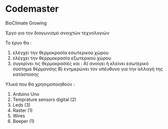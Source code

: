 # Codemaster
BioClimate Growing

Έργο για τον διαγωνισμό ανοιχτών τεχνολογιών

Το έργο θα :
1) ελέγχει την θερμοκρασία εσωτερικού χώρου
2) ελέγχει την θερρμοκρασία εξωτερικού χώρου
3) συγκρίνει τις θερμοκρασίες και :
     Α) ανοίγει ή κλείνει εσωτερικό σύστημα θέρμανσης 
     Β) ενημερώνει τον υπέυθυνο για την αλλαγή της κατάστασης
     
     
Υλικά που θα χρησιμοποιηθούν :
1) Arduino Uno
2) Temprature sensors digital (2)
3) Leds (3)
4) Raster (1)
6) Wires
7) Beeper (1)

